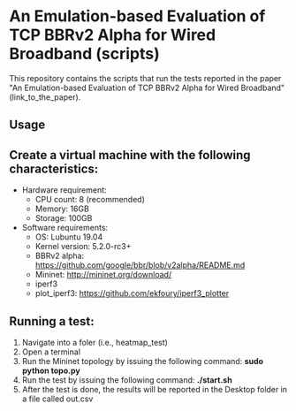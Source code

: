 # An Emulation-based Evaluation of TCP BBRv2 Alpha for Wired Broadband (scripts)
This repository contains the scripts that run the tests reported in the paper "An Emulation-based Evaluation of TCP BBRv2 Alpha for Wired Broadband" (link_to_the_paper).

## Usage

## Create a virtual machine with the following characteristics:
  - Hardware requirement:
    - CPU count: 8 (recommended)
    - Memory: 16GB
    - Storage: 100GB
 - Software requirements:
    - OS: Lubuntu 19.04
    - Kernel version: 5.2.0-rc3+
    - BBRv2 alpha: https://github.com/google/bbr/blob/v2alpha/README.md
    - Mininet: http://mininet.org/download/
    - iperf3
    - plot_iperf3: https://github.com/ekfoury/iperf3_plotter
    
## Running a test:
  1. Navigate into a foler (i.e., heatmap_test)
  2. Open a terminal 
  3. Run the Mininet topology by issuing the following command: **sudo python topo.py**
  4. Run the test by issuing the following command: **./start.sh**
  6. After the test is done, the results will be reported in the Desktop folder in a file called out.csv
